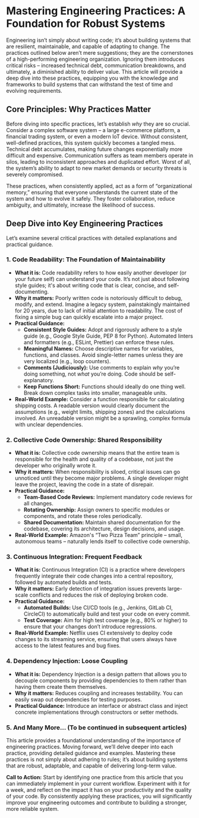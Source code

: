 
# Mastering Engineering Practices: A Foundation for Robust Systems

Engineering isn’t simply about writing code; it’s about building systems that are resilient, maintainable, and capable of adapting to change. The practices outlined below aren’t mere suggestions; they are the cornerstones of a high-performing engineering organization. Ignoring them introduces critical risks – increased technical debt, communication breakdowns, and ultimately, a diminished ability to deliver value. This article will provide a deep dive into these practices, equipping you with the knowledge and frameworks to build systems that can withstand the test of time and evolving requirements.

## Core Principles: Why Practices Matter

Before diving into specific practices, let’s establish *why* they are so crucial. Consider a complex software system – a large e-commerce platform, a financial trading system, or even a modern IoT device. Without consistent, well-defined practices, this system quickly becomes a tangled mess.  Technical debt accumulates, making future changes exponentially more difficult and expensive.  Communication suffers as team members operate in silos, leading to inconsistent approaches and duplicated effort.  Worst of all, the system’s ability to adapt to new market demands or security threats is severely compromised.

These practices, when consistently applied, act as a form of “organizational memory,” ensuring that everyone understands the current state of the system and how to evolve it safely. They foster collaboration, reduce ambiguity, and ultimately, increase the likelihood of success.

## Deep Dive into Key Engineering Practices

Let’s examine several critical practices with detailed explanations and practical guidance.

### 1. Code Readability: The Foundation of Maintainability

* **What it is:** Code readability refers to how easily another developer (or your future self) can understand your code. It’s not just about following style guides; it's about writing code that is clear, concise, and self-documenting.
* **Why it matters:**  Poorly written code is notoriously difficult to debug, modify, and extend.  Imagine a legacy system, painstakingly maintained for 20 years, due to lack of initial attention to readability.  The cost of fixing a simple bug can quickly escalate into a major project.
* **Practical Guidance:**
    * **Consistent Style Guides:** Adopt and rigorously adhere to a style guide (e.g., Google Style Guide, PEP 8 for Python).  Automated linters and formatters (e.g., ESLint, Prettier) can enforce these rules.
    * **Meaningful Names:**  Choose descriptive names for variables, functions, and classes. Avoid single-letter names unless they are very localized (e.g., loop counters).
    * **Comments (Judiciously):** Use comments to explain *why* you’re doing something, not *what* you’re doing. Code should be self-explanatory.
    * **Keep Functions Short:** Functions should ideally do one thing well. Break down complex tasks into smaller, manageable units.
* **Real-World Example:** Consider a function responsible for calculating shipping costs. A readable version would clearly document the assumptions (e.g., weight limits, shipping zones) and the calculations involved. An unreadable version might be a sprawling, complex formula with unclear dependencies.

### 2. Collective Code Ownership: Shared Responsibility

* **What it is:** Collective code ownership means that the entire team is responsible for the health and quality of a codebase, not just the developer who originally wrote it.
* **Why it matters:**  When responsibility is siloed, critical issues can go unnoticed until they become major problems.  A single developer might leave the project, leaving the code in a state of disrepair.
* **Practical Guidance:**
    * **Team-Based Code Reviews:** Implement mandatory code reviews for all changes.
    * **Rotating Ownership:** Assign owners to specific modules or components, and rotate these roles periodically.
    * **Shared Documentation:** Maintain shared documentation for the codebase, covering its architecture, design decisions, and usage.
* **Real-World Example:**  Amazon's “Two Pizza Team” principle – small, autonomous teams – naturally lends itself to collective code ownership.


### 3. Continuous Integration: Frequent Feedback

* **What it is:** Continuous Integration (CI) is a practice where developers frequently integrate their code changes into a central repository, followed by automated builds and tests.
* **Why it matters:** Early detection of integration issues prevents large-scale conflicts and reduces the risk of deploying broken code.
* **Practical Guidance:**
    * **Automated Builds:** Use CI/CD tools (e.g., Jenkins, GitLab CI, CircleCI) to automatically build and test your code on every commit.
    * **Test Coverage:** Aim for high test coverage (e.g., 80% or higher) to ensure that your changes don’t introduce regressions.
* **Real-World Example:** Netflix uses CI extensively to deploy code changes to its streaming service, ensuring that users always have access to the latest features and bug fixes.

### 4. Dependency Injection: Loose Coupling

* **What it is:** Dependency Injection is a design pattern that allows you to decouple components by providing dependencies to them rather than having them create them themselves.
* **Why it matters:**  Reduces coupling and increases testability.  You can easily swap out dependencies for testing purposes.
* **Practical Guidance:**  Introduce an interface or abstract class and inject concrete implementations through constructors or setter methods.


### 5.  And Many More... (To be continued in subsequent articles)

This article provides a foundational understanding of the importance of engineering practices.  Moving forward, we’ll delve deeper into each practice, providing detailed guidance and examples. Mastering these practices is not simply about adhering to rules; it’s about building systems that are robust, adaptable, and capable of delivering long-term value.

**Call to Action:** Start by identifying one practice from this article that you can immediately implement in your current workflow.  Experiment with it for a week, and reflect on the impact it has on your productivity and the quality of your code.  By consistently applying these practices, you will significantly improve your engineering outcomes and contribute to building a stronger, more reliable system.